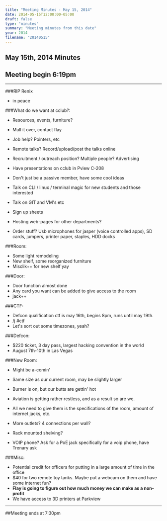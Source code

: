 ```yaml
---
title: "Meeting Minutes - May 15, 2014"
date: 2014-05-15T12:00:00-05:00
draft: false
type: "minutes"
summary: "Meeting minutes from this date"
year: 2014
filename: "20140515"
---
```


## May 15th, 2014 Minutes

## Meeting begin 6:19pm

 - - -

###RIP Renix

* in peace

###What do we want at cclub?:
* Resources, events, furniture?
* Mull it over, contact flay
* Job help?  Pointers, etc
* Remote talks?  Record/upload/post the talks online
* Recruitment / outreach position?  Multiple people?  Advertising
* Have presentations on cclub in Pview C-208
* Don't just be a passive member, have some cool ideas
* Talk on CLI / linux / terminal magic for new students and those interested
* Talk on GIT and VM's etc
* Sign up sheets
* Hosting web-pages for other departments?

* Order stuff?  Usb microphones for jasper (voice controlled apps), SD cards, jumpers, printer paper, staples, HDD docks

###Room:
* Some light remodeling
* New shelf, some reorganized furniture
* Misclik++ for new shelf yay

###Door:
* Door function almost done
* Any card you want can be added to give access to the room
* jack++

###CTF:
* Defcon qualification ctf is may 16th, begins 8pm, runs until may 19th.
* /j #ctf
* Let's sort out some timezones, yeah?

###Defcon:
* $220 ticket, 3 day pass, largest hacking convention in the world
* August 7th-10th in Las Vegas

###New Room:
* Might be a-comin'
* Same size as our current room, may be slightly larger
* Burner is on, but our butts are gettin' hot

* Aviation is getting rather restless, and as a result so are we.  
* All we need to give them is the specifications of the room, amount of internet jacks, etc.  
* More outlets?  4 connections per wall?
* Rack mounted shelving?
* VOIP phone?  Ask for a PoE jack specifically for a voip phone, have Trenary ask

###Misc:
* Potential credit for officers for putting in a large amount of time in the office
* $40 for two remote toy tanks.  Maybe put a webcam on them and have some internet fun?
* __Flay is going to figure out how much money we can make as a non-profit__
* We have access to 3D printers at Parkview

- - - 

##Meeting ends at 7:30pm
